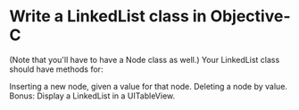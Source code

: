 Write a LinkedList class in Objective-C
=======================================

(Note that you'll have to have a Node class as well.) Your LinkedList class should have methods for:

Inserting a new node, given a value for that node.
Deleting a node by value.
Bonus: Display a LinkedList in a UITableView.